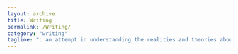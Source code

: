 ```yaml
---
layout: archive
title: Writing
permalink: /Writing/
category: "writing"
tagline: ": an attempt in understanding the realities and theories about data science and generative creation" 
---
```

